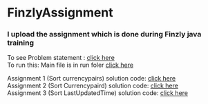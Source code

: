 # FinzlyAssignment

### I upload the assignment which is done during Finzly java training

To see Problem statement : [click here](https://github.com/Fahi-deen/FinzlyAssignment/blob/main/question.txt)<br/>
To run this:
 Main file is in run foler [click here](https://github.com/Fahi-deen/FinzlyAssignment/blob/main/src/com/javaAssignment/run/CurrencyPairRun.java)<br/>
 
 Assignment 1 (Sort currencypairs) solution code: [click here](https://github.com/Fahi-deen/FinzlyAssignment/blob/main/src/com/javaAssignment/search_currencypair/SearchCurrencyPairs.java)<br/>
 Assignment 2 (Sort Currencypaird) solution code: [click here](https://github.com/Fahi-deen/FinzlyAssignment/blob/main/src/com/javaAssignment/sort_currency_pairs/SortCurrencyPairs.java)<br/>
 Assignment 3 (Sort LastUpdatedTime) solution code: [click here](https://github.com/Fahi-deen/FinzlyAssignment/blob/main/src/com/javaAssignment/lastUpdatedTime/LastUpdatedTime.java)<br/>
